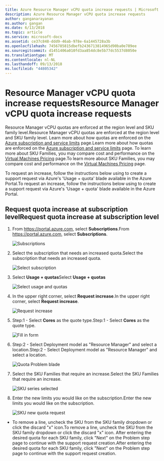 ```yaml
---
title: Azure Resource Manager vCPU quota increase requests | Microsoft Docs
description: Azure Resource Manager vCPU quota increase requests
author: ganganarayanan
ms.author: gangan
ms.date: 6/13/2018
ms.topic: article
ms.service: microsoft-docs
ms.assetid: ce37c848-ddd9-46ab-978e-6a1445728a3b
ms.openlocfilehash: 7456785815dbefb2436713814965d90ba0e789ee
ms.sourcegitcommit: d1451406a010fd3aa854dc8e5b77dc5537d8050e
ms.translationtype: MT
ms.contentlocale: nl-NL
ms.lasthandoff: 09/13/2018
ms.locfileid: "44805342"
---
```

# <a name="resource-manager-vcpu-quota-increase-requests"></a><span data-ttu-id="e2827-103">Resource Manager vCPU quota increase requests</span><span class="sxs-lookup"><span data-stu-id="e2827-103">Resource Manager vCPU quota increase requests</span></span>

<span data-ttu-id="e2827-104">Resource Manager vCPU quotas are enforced at the region level and SKU family level.</span><span class="sxs-lookup"><span data-stu-id="e2827-104">Resource Manager vCPU quotas are enforced at the region level and SKU family level.</span></span>
<span data-ttu-id="e2827-105">Learn more about how quotas are enforced on the [Azure subscription and service limits](http://aka.ms/quotalimits) page.</span><span class="sxs-lookup"><span data-stu-id="e2827-105">Learn more about how quotas are enforced on the [Azure subscription and service limits](http://aka.ms/quotalimits) page.</span></span>
<span data-ttu-id="e2827-106">To learn more about SKU Families, you may compare cost and performance on the [Virtual Machines Pricing](http://aka.ms/pricingcompute) page.</span><span class="sxs-lookup"><span data-stu-id="e2827-106">To learn more about SKU Families, you may compare cost and performance on the [Virtual Machines Pricing](http://aka.ms/pricingcompute) page.</span></span>

<span data-ttu-id="e2827-107">To request an increase, follow the instructions below using to create a support request via Azure's 'Usage + quota' blade available in the Azure Portal.</span><span class="sxs-lookup"><span data-stu-id="e2827-107">To request an increase, follow the instructions below using to create a support request via Azure's 'Usage + quota' blade available in the Azure Portal.</span></span> 

## <a name="request-quota-increase-at-subscription-level"></a><span data-ttu-id="e2827-108">Request quota increase at subscription level</span><span class="sxs-lookup"><span data-stu-id="e2827-108">Request quota increase at subscription level</span></span>

1. <span data-ttu-id="e2827-109">From https://portal.azure.com, select **Subscriptions**.</span><span class="sxs-lookup"><span data-stu-id="e2827-109">From https://portal.azure.com, select **Subscriptions**.</span></span>

   ![Subscriptions](./media/resource-manager-core-quotas-request/subscriptions.png)

2. <span data-ttu-id="e2827-111">Select the subscription that needs an increased quota.</span><span class="sxs-lookup"><span data-stu-id="e2827-111">Select the subscription that needs an increased quota.</span></span>

   ![Select subscription](./media/resource-manager-core-quotas-request/select-subscription.png)

3. <span data-ttu-id="e2827-113">Select **Usage + quotas**</span><span class="sxs-lookup"><span data-stu-id="e2827-113">Select **Usage + quotas**</span></span>

   ![Select usage and quotas](./media/resource-manager-core-quotas-request/select-usage-quotas.png)

4. <span data-ttu-id="e2827-115">In the upper right corner, select **Request increase**.</span><span class="sxs-lookup"><span data-stu-id="e2827-115">In the upper right corner, select **Request increase**.</span></span>

   ![Request increase](./media/resource-manager-core-quotas-request/request-increase.png)

5. <span data-ttu-id="e2827-117">Step:1 - Select **Cores** as the quote type.</span><span class="sxs-lookup"><span data-stu-id="e2827-117">Step:1 - Select **Cores** as the quote type.</span></span> 

   ![Fill in form](./media/resource-manager-core-quotas-request/forms.png)
   
6. <span data-ttu-id="e2827-119">Step:2 - Select Deployment model as "Resource Manager" and select a location.</span><span class="sxs-lookup"><span data-stu-id="e2827-119">Step:2 - Select Deployment model as "Resource Manager" and select a location.</span></span>

    ![Quota Problem blade](./media/resource-manager-core-quotas-request/Problem-step.png)

3. <span data-ttu-id="e2827-121">Select the SKU Families that require an increase.</span><span class="sxs-lookup"><span data-stu-id="e2827-121">Select the SKU Families that require an increase.</span></span>

    ![SKU series selected](./media/resource-manager-core-quotas-request/SKU-selected.png)

4. <span data-ttu-id="e2827-123">Enter the new limits you would like on the subscription.</span><span class="sxs-lookup"><span data-stu-id="e2827-123">Enter the new limits you would like on the subscription.</span></span>

    ![SKU new quota request](./media/resource-manager-core-quotas-request/SKU-new-quota.png)

- <span data-ttu-id="e2827-125">To remove a line, uncheck the SKU from the SKU family dropdown or click the discard "x" icon.</span><span class="sxs-lookup"><span data-stu-id="e2827-125">To remove a line, uncheck the SKU from the SKU family dropdown or click the discard "x" icon.</span></span>
<span data-ttu-id="e2827-126">After entering the desired quota for each SKU family, click "Next" on the Problem step page to continue with the support request creation.</span><span class="sxs-lookup"><span data-stu-id="e2827-126">After entering the desired quota for each SKU family, click "Next" on the Problem step page to continue with the support request creation.</span></span>

